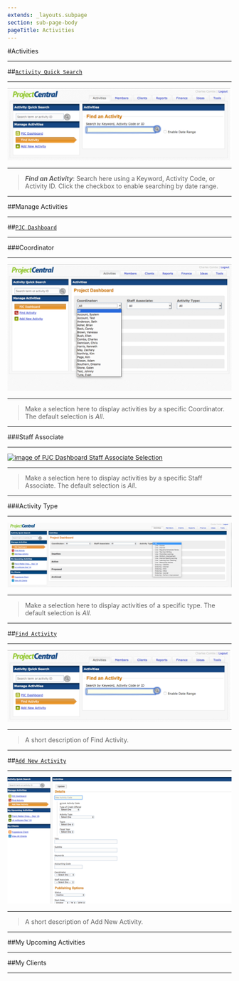 ```yaml
---
extends: _layouts.subpage
section: sub-page-body
pageTitle: Activities
---
```


#Activities

---

##[`Activity Quick Search`](/activity-dialog)

---

[![image of Activity Quick Search](../img/activity/FindActivity.png)](/activity-dialog)

---
>**_Find an Activity_**: Search here using a Keyword, Activity Code, or Activity ID. 
>Click the checkbox to enable searching by date range.

---

##Manage Activities

---

##[`PJC Dashboard`](/activity-dialog)

---

###Coordinator

---

[![image of PJC Dashboard Coordinator Selection](../img/activity/PJCDashboardCoordinator.png)](/activity-dialog)

---

>Make a selection here to display activities by a specific Coordinator. The
>default selection is *All*.

---

###Staff Associate

---

[![image of PJC Dashboard Staff Associate Selection](../img/activity/PJCDashStaffAssoc.png)](/activity-dialog)

---

>Make a selection here to display activities by a specific Staff Associate. The
>default selection is *All*.

---

###Activity Type

---

[![image of PJC Dashboard Activity Type Selection](../img/activity/PJCDashActivityType.png)](/activity-dialog)

---

>Make a selection here to display activities of a specific type. The
>default selection is *All*.

---

##[`Find Activity`](/activity-dialog)

---

[![image of Find Activity](../img/activity/FindActivity.png)](/activity-dialog)

---

>A short description of Find Activity.

---

##[`Add New Activity`](/activity-dialog)

---

[![image of Add New Activity](../img/activity/AddNewActivity.png)](/activity-dialog)

---

>A short description of Add New Activity.

---

##My Upcoming Activities

---

##My Clients

---
